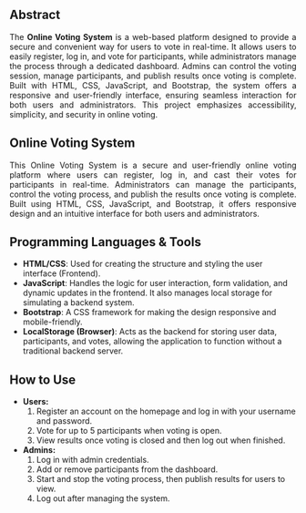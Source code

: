 ## Abstract
<p align="justify">The <strong>Online Voting System</strong> is a web-based platform designed to provide a secure and convenient way for users to vote in real-time. It allows users to easily register, log in, and vote for participants, while administrators manage the process through a dedicated dashboard. Admins can control the voting session, manage participants, and publish results once voting is complete. Built with HTML, CSS, JavaScript, and Bootstrap, the system offers a responsive and user-friendly interface, ensuring seamless interaction for both users and administrators. This project emphasizes accessibility, simplicity, and security in online voting.</p>

## Online Voting System
<p align="justify">This Online Voting System is a secure and user-friendly online voting platform where users can register, log in, and cast their votes for participants in real-time. Administrators can manage the participants, control the voting process, and publish the results once voting is complete. Built using HTML, CSS, JavaScript, and Bootstrap, it offers responsive design and an intuitive interface for both users and administrators.</p>

## Programming Languages & Tools
<ul>
  <li><strong>HTML/CSS</strong>: Used for creating the structure and styling the user interface (Frontend).</li>  
  <li><strong>JavaScript</strong>: Handles the logic for user interaction, form validation, and dynamic updates in the frontend. It also manages local storage for simulating a backend system.</li>  
  <li><strong>Bootstrap</strong>: A CSS framework for making the design responsive and mobile-friendly.</li>  
  <li><strong>LocalStorage (Browser)</strong>: Acts as the backend for storing user data, participants, and votes, allowing the application to function without a traditional backend server.</li>  
</ul>

## How to Use
<ul>
  <li><strong>Users:</strong>
    <ol>
      <li>Register an account on the homepage and log in with your username and password.</li>  
      <li>Vote for up to 5 participants when voting is open.</li>  
      <li>View results once voting is closed and then log out when finished.</li>  
    </ol>
  </li>

  <li><strong>Admins:</strong>
    <ol>
      <li>Log in with admin credentials.</li>  
      <li>Add or remove participants from the dashboard.</li>  
      <li>Start and stop the voting process, then publish results for users to view.</li>  
      <li>Log out after managing the system.</li>  
    </ol>
  </li>
</ul>
